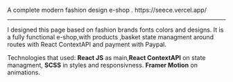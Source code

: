 <p style='text-align:"center'>A complete modern fashion design e-shop .
<a>https://seece.vercel.app/ <a/>
<p/>
<hr/>

I designed this page based on fashion brands fonts colors and designs.
It is a fully functional e-shop,with products ,basket state managment around routes with React ContextAPI and payment with Paypal.

Technologies that used: 
**React JS** as main,**React ContextAPI** on state managment,
**SCSS** in styles and responsivness.
**Framer Motion** on animations. 
